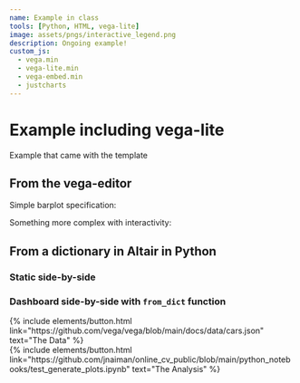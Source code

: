 ```yaml
---
name: Example in class
tools: [Python, HTML, vega-lite]
image: assets/pngs/interactive_legend.png
description: Ongoing example!
custom_js:
  - vega.min
  - vega-lite.min
  - vega-embed.min
  - justcharts
---
```



# Example including vega-lite

Example that came with the template

<vegachart schema-url="{{ site.baseurl }}/assets/json/cars.json" style="width: 100%"></vegachart>

## From the  vega-editor

Simple barplot specification:

<vegachart schema-url="{{ site.baseurl }}/assets/json/firstViz.json" style="width: 100%"></vegachart>

Something more complex with interactivity:

<vegachart schema-url="{{ site.baseurl }}/assets/json/interactive_legend.json" style="width: 100%"></vegachart>

## From a dictionary in Altair in Python

<vegachart schema-url="{{ site.baseurl }}/assets/json/chart1.json" style="width: 100%"></vegachart>

### Static side-by-side

<vegachart schema-url="{{ site.baseurl }}/assets/json/static_building_inventory_dashboard.json" style="width: 100%"></vegachart>

### Dashboard side-by-side with `from_dict` function

<vegachart schema-url="{{ site.baseurl }}/assets/json/side_by_side_from_dict.json" style="width: 100%"></vegachart>





<!-- these are written in a combo of html and liquid --> 

<div class="left">
{% include elements/button.html link="https://github.com/vega/vega/blob/main/docs/data/cars.json" text="The Data" %}
</div>

<div class="right">
{% include elements/button.html link="https://github.com/jnaiman/online_cv_public/blob/main/python_notebooks/test_generate_plots.ipynb" text="The Analysis" %}
</div>

